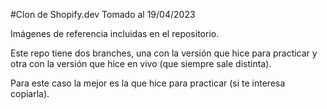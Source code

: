 #Clon de Shopify.dev
Tomado al 19/04/2023

Imágenes de referencia incluidas en el repositorio.

Este repo tiene dos branches, una con la versión que hice para practicar y otra con la versión que hice en vivo (que siempre sale distinta).

Para este caso la mejor es la que hice para practicar (si te interesa copiarla).
